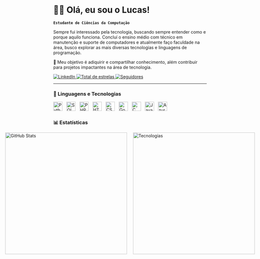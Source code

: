 # 👨‍💻 Olá, eu sou o Lucas!

**`Estudante de Ciências da Computação`**

Sempre fui interessado pela tecnologia, buscando sempre entender como e porque aquilo funciona. Concluí o ensino médio com técnico em manutenção e suporte de computadores e atualmente faço faculdade na área, busco explorar as mais diversas tecnologias e linguagens de programação.

🌟 Meu objetivo é adiquirir e compartilhar conhecimento, além contribuir para projetos impactantes na área de tecnologia.

<p align="left">
    <a href="https://www.linkedin.com/in/lucas-leite-finizola-costa-228b3a184/" target="_blank">
        <img 
            alt="LinkedIn" 
            title="Conecte-se comigo no LinkedIn" 
            src="https://img.shields.io/badge/-Conectar%20no%20LinkedIn-0A66C2?style=for-the-badge&logo=linkedin&logoColor=white"
        />
    </a>
    <a href="https://github.com/Lucas-Finizola?tab=repositories&sort=stargazers">
        <img 
            alt="Total de estrelas" 
            title="Total de estrelas GitHub" 
            src="https://custom-icon-badges.demolab.com/github/stars/Lucas-Finizola?color=55960c&style=for-the-badge&labelColor=488207&logo=star&label=Estrelas"
        />
    </a>
    <a href="https://github.com/Lucas-Finizola?tab=followers">
        <img 
            alt="Seguidores" 
            title="Me siga no GitHub" 
            src="https://custom-icon-badges.demolab.com/github/followers/Lucas-Finizola?color=236ad3&labelColor=1155ba&style=for-the-badge&logo=github&label=Seguidores&logoColor=white"
        />
    </a>
</p>

---

### 🤖 Linguagens e Tecnologias
<img 
    align="left" 
    alt="Python" 
    title="Python" 
    width="30px" 
    style="padding-right: 10px;" 
    src="https://cdn.jsdelivr.net/gh/devicons/devicon/icons/python/python-original.svg" 
/>
<img 
    align="left" 
    alt="SQL" 
    title="SQL" 
    width="30px" 
    style="padding-right: 10px;" 
    src="https://cdn.jsdelivr.net/gh/devicons/devicon/icons/mysql/mysql-original-wordmark.svg" 
/>
<img 
    align="left" 
    alt="PHP" 
    title="PHP" 
    width="30px" 
    style="padding-right: 10px;" 
    src="https://cdn.jsdelivr.net/gh/devicons/devicon/icons/php/php-original.svg" 
/>
<img 
    align="left" 
    alt="HTML" 
    title="HTML" 
    width="30px" 
    style="padding-right: 10px;" 
    src="https://cdn.jsdelivr.net/gh/devicons/devicon/icons/html5/html5-original.svg" 
/>
<img 
    align="left" 
    alt="CSS" 
    title="CSS" 
    width="30px" 
    style="padding-right: 10px;" 
    src="https://cdn.jsdelivr.net/gh/devicons/devicon/icons/css3/css3-original.svg" 
/>
<img 
    align="left" 
    alt="Godot" 
    title="Godot" 
    width="30px" 
    style="padding-right: 10px;" 
    src="https://cdn.jsdelivr.net/gh/devicons/devicon/icons/godot/godot-original.svg" 
/>
<img 
    align="left" 
    alt="C" 
    title="C" 
    width="30px" 
    style="padding-right: 10px;" 
    src="https://cdn.jsdelivr.net/gh/devicons/devicon/icons/c/c-original.svg" 
/>
<img 
    align="left" 
    alt="JavaScript" 
    title="JavaScript" 
    width="30px" 
    style="padding-right: 10px;" 
    src="https://cdn.jsdelivr.net/gh/devicons/devicon/icons/javascript/javascript-original.svg" 
/>
<img 
    align="left" 
    alt="Azure" 
    title="Azure" 
    width="30px" 
    style="padding-right: 10px;" 
    src="https://cdn.jsdelivr.net/gh/devicons/devicon/icons/azure/azure-original.svg" 
/>

<br />
<br />

### 📊 Estatísticas

<div style="display: flex; justify-content: center; align-items: center; gap: 20px;">
  <img 
    src="https://github-readme-stats.vercel.app/api?username=Lucas-Finizola&show_icons=true&theme=tokyonight&include_all_commits=true&locale=pt-br" 
    alt="GitHub Stats" 
    width="400px"
  />
  <img 
    src="https://github-readme-stats.vercel.app/api/top-langs/?username=Lucas-Finizola&theme=tokyonight&layout=compact&custom_title=Tecnologias&langs_count=9" 
    alt="Tecnologias" 
    width="400px"
  />
</div>


